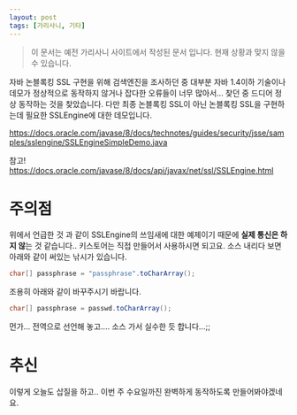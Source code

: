 ```yaml
---
layout: post
tags: [가리사니, 기타]
---
```


> 이 문서는 예전 가리사니 사이트에서 작성된 문서 입니다.
현재 상황과 맞지 않을 수 있습니다.


자바 논블록킹 SSL 구현을 위해 검색엔진을 조사하던 중 대부분 자바 1.4이하 기술이나 데모가 정상적으로 동작하지 않거나 잡다한 오류들이 너무 많아서... 찾던 중 드디어 정상 동작하는 것을 찾았습니다.
다만 최종 논블록킹 SSL이 아닌 논블록킹 SSL을 구현하는데 필요한 SSLEngine에 대한 데모입니다.

https://docs.oracle.com/javase/8/docs/technotes/guides/security/jsse/samples/sslengine/SSLEngineSimpleDemo.java

참고!
https://docs.oracle.com/javase/8/docs/api/javax/net/ssl/SSLEngine.html

# 주의점
위에서 언급한 것 과 같이 SSLEngine의 쓰임새에 대한 예제이기 때문에 **실제 통신은 하지 않**는 것 같습니다..
키스토어는 직접 만들어서 사용하시면 되고요.
소스 내리다 보면 아래와 같이 써있는 낚시가 있습니다.
``` java
char[] passphrase = "passphrase".toCharArray();
```
조용히 아래와 같이 바꾸주시기 바랍니다.
``` java
char[] passphrase = passwd.toCharArray();
```
먼가... 전역으로 선언해 놓고.... 소스 가서 실수한 듯 합니다...;;

# 추신
이렇게 오늘도 삽질을 하고..
이번 주 수요일까진 완벽하게 동작하도록 만들어봐야겠네요.
